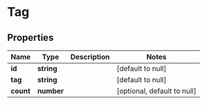 # Tag

## Properties
Name | Type | Description | Notes
------------ | ------------- | ------------- | -------------
**id** | **string** |  | [default to null]
**tag** | **string** |  | [default to null]
**count** | **number** |  | [optional, default to null]

